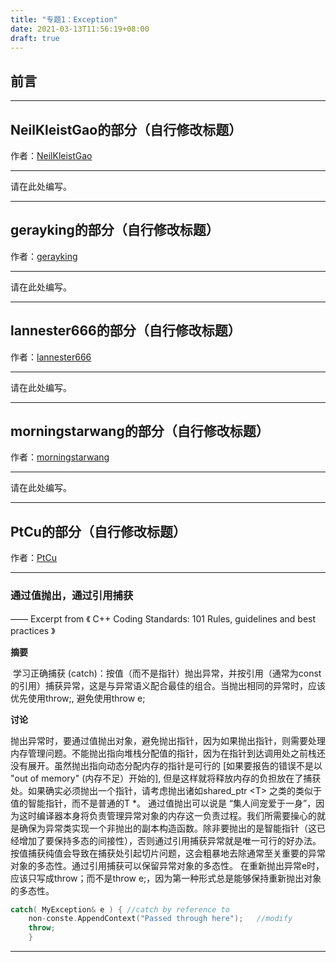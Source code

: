 ```yaml
---
title: "专题1：Exception"
date: 2021-03-13T11:56:19+08:00
draft: true
---
```


## 前言
---

## NeilKleistGao的部分（自行修改标题）
作者：[NeilKleistGao](https://github.com/NeilKleistGao)

---

请在此处编写。

---
## gerayking的部分（自行修改标题）
作者：[gerayking](https://github.com/gerayking)

---

请在此处编写。

---
## lannester666的部分（自行修改标题）
作者：[lannester666](https://github.com/lannester666)

---

请在此处编写。

---
## morningstarwang的部分（自行修改标题）
作者：[morningstarwang](https://github.com/morningstarwang)

---

请在此处编写。

---
## PtCu的部分（自行修改标题）
作者：[PtCu](https://github.com/PtCu)

---
### 通过值抛出，通过引用捕获

—— Excerpt from 《 C++ Coding Standards: 101 Rules,  guidelines and best practices 》

**摘要**

​	学习正确捕获 (catch)：按值（而不是指针）抛出异常，并按引用（通常为const的引用）捕获异常，这是与异常语义配合最佳的组合。当抛出相同的异常时，应该优先使用throw;, 避免使用throw e; 

**讨论**

​	抛出异常时，要通过值抛出对象，避免抛出指针，因为如果抛出指针，则需要处理内存管理问题。不能抛出指向堆栈分配值的指针，因为在指针到达调用处之前栈还没有展开。虽然抛出指向动态分配内存的指针是可行的 [如果要报告的错误不是以 "out of memory" (内存不足）开始的], 但是这样就将释放内存的负担放在了捕获处。如果确实必须抛出一个指针，请考虑抛出诸如shared_ptr \<T> 之类的类似于值的智能指针，而不是普通的T *。
​	通过值抛出可以说是 “集人间宠爱于一身”，因为这时编译器本身将负责管理异常对象的内存这一负责过程。我们所需要操心的就是确保为异常类实现一个非抛出的副本构造函数。
​	除非要抛出的是智能指针（这已经增加了要保持多态的间接性），否则通过引用捕获异常就是唯一可行的好办法。按值捕获纯值会导致在捕获处引起切片问题，这会粗暴地去除通常至关重要的异常对象的多态性。通过引用捕获可以保留异常对象的多态性。
在重新抛出异常e时，应该只写成throw；而不是throw e;，因为第一种形式总是能够保持重新抛出对象的多态性。

```cpp
catch( MyException& e ) { //catch by reference to
    non-conste.AppendContext("Passed through here");   //modify
    throw;
    }
```



---